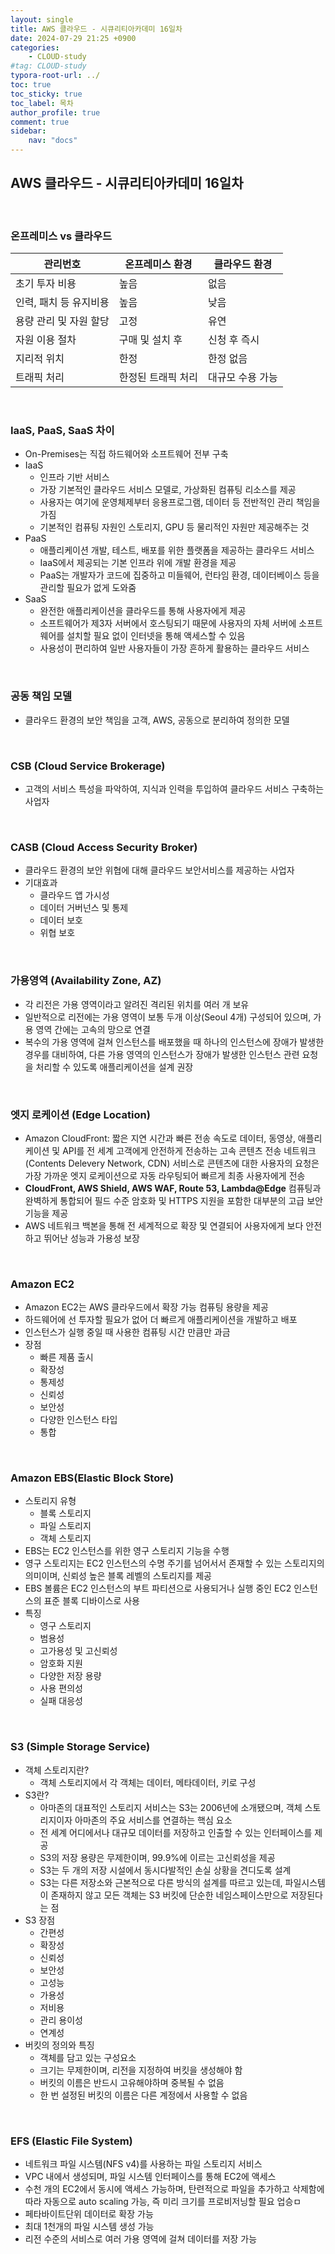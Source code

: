 ```yaml
---
layout: single
title: AWS 클라우드 - 시큐리티아카데미 16일차
date: 2024-07-29 21:25 +0900
categories: 
    - CLOUD-study
#tag: CLOUD-study
typora-root-url: ../
toc: true
toc_sticky: true
toc_label: 목차
author_profile: true
comment: true
sidebar:
    nav: "docs"
---
```


## AWS 클라우드 - 시큐리티아카데미 16일차

<br>

### 온프레미스 vs 클라우드

| 관리번호               | 온프레미스 환경    | 클라우드 환경    |
| ---------------------- | ------------------ | ---------------- |
| 초기 투자 비용         | 높음               | 없음             |
| 인력, 패치 등 유지비용 | 높음               | 낮음             |
| 용량 관리 및 자원 할당 | 고정               | 유연             |
| 자원 이용 절차         | 구매 및 설치 후    | 신청 후 즉시     |
| 지리적 위치            | 한정               | 한정 없음        |
| 트래픽 처리            | 한정된 트래픽 처리 | 대규모 수용 가능 |

<br>

### IaaS, PaaS, SaaS 차이

- On-Premises는 직접 하드웨어와 소프트웨어 전부 구축
- IaaS
  - 인프라 기반 서비스
  - 가장 기본적인 클라우드 서비스 모델로, 가상화된 컴퓨팅 리소스를 제공
  - 사용자는 여기에 운영체제부터 응용프로그램, 데이터 등 전반적인 관리 책임을 가짐
  - 기본적인 컴퓨팅 자원인 스토리지, GPU 등 물리적인 자원만 제공해주는 것
- PaaS
  - 애플리케이션 개발, 테스트, 배포를 위한 플랫폼을 제공하는 클라우드 서비스
  - IaaS에서 제공되는 기본 인프라 위에 개발 환경을 제공 
  - PaaS는 개발자가 코드에 집중하고 미들웨어, 런타임 환경, 데이터베이스 등을 관리할 필요가 없게 도와줌
- SaaS
  - 완전한 애플리케이션을 클라우드를 통해 사용자에게 제공 
  - 소프트웨어가 제3자 서버에서 호스팅되기 때문에 사용자의 자체 서버에 소프트웨어를 설치할 필요 없이 인터넷을 통해 액세스할 수 있음 
  - 사용성이 편리하여 일반 사용자들이 가장 흔하게 활용하는 클라우드 서비스 

<br>

### 공동 책임 모델

- 클라우드 환경의 보안 책임을 고객, AWS, 공동으로 분리하여 정의한 모델

<br>

### CSB (Cloud Service Brokerage)

- 고객의 서비스 특성을 파악하여, 지식과 인력을 투입하여 클라우드 서비스 구축하는 사업자

<br>

### CASB (Cloud Access Security Broker)

- 클라우드 환경의 보안 위협에 대해 클라우드 보안서비스를 제공하는 사업자
- 기대효과
  - 클라우드 앱 가시성
  - 데이터 거버넌스 및 통제
  - 데이터 보호
  - 위협 보호

<br>

### 가용영역 (Availability Zone, AZ)

- 각 리전은 가용 영역이라고 알려진 격리된 위치를 여러 개 보유
- 일반적으로 리전에는 가용 영역이 보통 두개 이상(Seoul 4개) 구성되어 있으며, 가용 영역 간에는 고속의 망으로 연결
- 복수의 가용 영역에 걸쳐 인스턴스를 배포했을 때 하나의 인스턴스에 장애가 발생한 경우를 대비하여, 다른 가용 영역의 인스턴스가 장애가 발생한 인스턴스 관련 요청을 처리할 수 있도록 애플리케이션을 설계 권장

<br>

### 엣지 로케이션 (Edge Location)

- Amazon CloudFront: 짧은 지연 시간과 빠른 전송 속도로 데이터, 동영상, 애플리케이션 및 API를 전 세계 고객에게 안전하게 전송하는 고속 콘텐츠 전송 네트워크(Contents Delevery Network, CDN) 서비스로 콘텐츠에 대한 사용자의 요청은 가장 가까운 엣지 로케이션으로 자동 라우팅되어 빠르게 최종 사용자에게 전송
- **CloudFront, AWS Shield, AWS WAF, Route 53, Lambda@Edge** 컴퓨팅과 완벽하게 통합되어 필드 수준 암호화 및 HTTPS 지원을 포함한 대부분의 고급 보안 기능을 제공
- AWS 네트워크 백본을 통해 전 세계적으로 확장 및 연결되어 사용자에게 보다 안전하고 뛰어난 성능과 가용성 보장

<br>

### Amazon EC2

- Amazon EC2는 AWS 클라우드에서 확장 가능 컴퓨팅 용량을 제공
- 하드웨어에 선 투자할 필요가 없어 더 빠르게 애플리케이션을 개발하고 배포
- 인스턴스가 실행 중일 때 사용한 컴퓨팅 시간 만큼만 과금
- 장점
  - 빠른 제품 출시
  - 확장성
  - 통제성
  - 신뢰성
  - 보안성
  - 다양한 인스턴스 타입
  - 통합

<br>

### Amazon EBS(Elastic Block Store)

- 스토리지 유형
  - 블록 스토리지
  - 파일 스토리지
  - 객체 스토리지
- EBS는 EC2 인스턴스를 위한 영구 스토리지 기능을 수행
- 영구 스토리지는  EC2 인스턴스의 수명 주기를 넘어서서 존재할 수 있는 스토리지의 의미이며, 신뢰성 높은 블록 레벨의 스토리지를 제공
- EBS 볼륨은 EC2 인스턴스의 부트 파티션으로 사용되거나 실행 중인 EC2 인스턴스의 표준 블록 디바이스로 사용
- 특징
  - 영구 스토리지
  - 범용성
  - 고가용성 및 고신뢰성
  - 암호화 지원
  - 다양한 저장 용량
  - 사용 편의성
  - 실패 대응성

<br>

### S3 (Simple Storage Service)

- 객체 스토리지란?
  - 객체 스토리지에서 각 객체는 데이터, 메타데이터, 키로 구성
- S3란?
  - 아마존의 대표적인 스토리지 서비스는  S3는 2006년에 소개됐으며, 객체 스토리지이자 아마존의 주요 서비스를 연결하는 핵심 요소
  - 전 세계 어디에서나 대규모 데이터를 저장하고 인출할 수 있는 인터페이스를 제공
  - S3의 저장 용량은 무제한이며, 99.9%에 이르는 고신뢰성을 제공
  - S3는 두 개의 저장 시설에서 동시다발적인 손실 상황을 견디도록 설계
  - S3는 다른 저장소와 근본적으로 다른 방식의 설계를 따르고 있는데, 파일시스템이 존재하지 않고 모든 객체는 S3 버킷에 단순한 네임스페이스만으로 저장된다는 점
- S3 장점
  - 간편성
  - 확장성
  - 신뢰성
  - 보안성
  - 고성능
  - 가용성
  - 저비용
  - 관리 용이성
  - 연계성
- 버킷의 정의와 특징
  - 객체를 담고 있는 구성요소
  - 크기는 무제한이며, 리전을 지정하여 버킷을 생성해야 함
  - 버킷의 이름은 반드시 고유해야하며 중복될 수 없음
  - 한 번 설정된 버킷의 이름은 다른 계정에서 사용할 수 없음

<br>

### EFS (Elastic File System)

- 네트워크 파일 시스템(NFS v4)를 사용하는 파일 스토리지 서비스
- VPC 내에서 생성되며, 파일 시스템 인터페이스를 통해 EC2에 액세스
- 수천 개의 EC2에서 동시에 액세스 가능하며, 탄련적으로 파일을 추가하고 삭제함에 따라 자동으로 auto scaling 가능, 즉 미리 크기를 프로비저닝할 필요 업승ㅁ
- 페타바이트단위 데이터로 확장 가능
- 최대 1천개의 파일 시스템 생성 가능
- 리전 수준의 서비스로 여러 가용 영역에 걸쳐 데이터를 저장 가능

<br>





